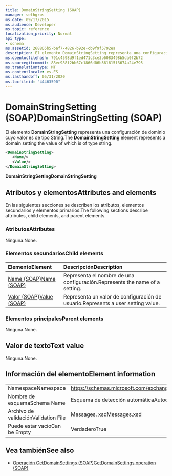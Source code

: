 ```yaml
---
title: DomainStringSetting (SOAP)
manager: sethgros
ms.date: 09/17/2015
ms.audience: Developer
ms.topic: reference
localization_priority: Normal
api_type:
- schema
ms.assetid: 268805b5-baf7-4826-b92e-cb9f9f5792ea
description: El elemento DomainStringSetting representa una configuración de dominio cuyo valor es de tipo String.
ms.openlocfilehash: 791c4598d9f1ed471c3ce3b6083498b5da0f2b72
ms.sourcegitcommit: 88ec988f2bb67c1866d06b361615f3674a24e795
ms.translationtype: MT
ms.contentlocale: es-ES
ms.lasthandoff: 05/31/2020
ms.locfileid: "44463590"
---
```

# <a name="domainstringsetting-soap"></a><span data-ttu-id="72c5b-103">DomainStringSetting (SOAP)</span><span class="sxs-lookup"><span data-stu-id="72c5b-103">DomainStringSetting (SOAP)</span></span>

<span data-ttu-id="72c5b-104">El elemento **DomainStringSetting** representa una configuración de dominio cuyo valor es de tipo String.</span><span class="sxs-lookup"><span data-stu-id="72c5b-104">The **DomainStringSetting** element represents a domain setting the value of which is of type string.</span></span> 
  
```XML
<DomainStringSetting>
   <Name/>
   <Value/>
</DomainStringSetting>
```

 <span data-ttu-id="72c5b-105">**DomainStringSetting**</span><span class="sxs-lookup"><span data-stu-id="72c5b-105">**DomainStringSetting**</span></span>
## <a name="attributes-and-elements"></a><span data-ttu-id="72c5b-106">Atributos y elementos</span><span class="sxs-lookup"><span data-stu-id="72c5b-106">Attributes and elements</span></span>

<span data-ttu-id="72c5b-107">En las siguientes secciones se describen los atributos, elementos secundarios y elementos primarios.</span><span class="sxs-lookup"><span data-stu-id="72c5b-107">The following sections describe attributes, child elements, and parent elements.</span></span>
  
### <a name="attributes"></a><span data-ttu-id="72c5b-108">Atributos</span><span class="sxs-lookup"><span data-stu-id="72c5b-108">Attributes</span></span>

<span data-ttu-id="72c5b-109">Ninguna.</span><span class="sxs-lookup"><span data-stu-id="72c5b-109">None.</span></span>
  
### <a name="child-elements"></a><span data-ttu-id="72c5b-110">Elementos secundarios</span><span class="sxs-lookup"><span data-stu-id="72c5b-110">Child elements</span></span>

|<span data-ttu-id="72c5b-111">**Elemento**</span><span class="sxs-lookup"><span data-stu-id="72c5b-111">**Element**</span></span>|<span data-ttu-id="72c5b-112">**Descripción**</span><span class="sxs-lookup"><span data-stu-id="72c5b-112">**Description**</span></span>|
|:-----|:-----|
|[<span data-ttu-id="72c5b-113">Name (SOAP)</span><span class="sxs-lookup"><span data-stu-id="72c5b-113">Name (SOAP)</span></span>](name-soap.md) <br/> |<span data-ttu-id="72c5b-114">Representa el nombre de una configuración.</span><span class="sxs-lookup"><span data-stu-id="72c5b-114">Represents the name of a setting.</span></span>  <br/> |
|[<span data-ttu-id="72c5b-115">Valor (SOAP)</span><span class="sxs-lookup"><span data-stu-id="72c5b-115">Value (SOAP)</span></span>](value-soap.md) <br/> |<span data-ttu-id="72c5b-116">Representa un valor de configuración de usuario.</span><span class="sxs-lookup"><span data-stu-id="72c5b-116">Represents a user setting value.</span></span>  <br/> |
   
### <a name="parent-elements"></a><span data-ttu-id="72c5b-117">Elementos principales</span><span class="sxs-lookup"><span data-stu-id="72c5b-117">Parent elements</span></span>

<span data-ttu-id="72c5b-118">Ninguna.</span><span class="sxs-lookup"><span data-stu-id="72c5b-118">None.</span></span>
  
## <a name="text-value"></a><span data-ttu-id="72c5b-119">Valor de texto</span><span class="sxs-lookup"><span data-stu-id="72c5b-119">Text value</span></span>

<span data-ttu-id="72c5b-120">Ninguna.</span><span class="sxs-lookup"><span data-stu-id="72c5b-120">None.</span></span>
  
## <a name="element-information"></a><span data-ttu-id="72c5b-121">Información del elemento</span><span class="sxs-lookup"><span data-stu-id="72c5b-121">Element information</span></span>

|||
|:-----|:-----|
|<span data-ttu-id="72c5b-122">Namespace</span><span class="sxs-lookup"><span data-stu-id="72c5b-122">Namespace</span></span>  <br/> |https://schemas.microsoft.com/exchange/2010/Autodiscover  <br/> |
|<span data-ttu-id="72c5b-123">Nombre de esquema</span><span class="sxs-lookup"><span data-stu-id="72c5b-123">Schema Name</span></span>  <br/> |<span data-ttu-id="72c5b-124">Esquema de detección automática</span><span class="sxs-lookup"><span data-stu-id="72c5b-124">Autodiscover schema</span></span>  <br/> |
|<span data-ttu-id="72c5b-125">Archivo de validación</span><span class="sxs-lookup"><span data-stu-id="72c5b-125">Validation File</span></span>  <br/> |<span data-ttu-id="72c5b-126">Messages. xsd</span><span class="sxs-lookup"><span data-stu-id="72c5b-126">Messages.xsd</span></span>  <br/> |
|<span data-ttu-id="72c5b-127">Puede estar vacío</span><span class="sxs-lookup"><span data-stu-id="72c5b-127">Can be Empty</span></span>  <br/> |<span data-ttu-id="72c5b-128">Verdadero</span><span class="sxs-lookup"><span data-stu-id="72c5b-128">True</span></span>  <br/> |
   
## <a name="see-also"></a><span data-ttu-id="72c5b-129">Vea también</span><span class="sxs-lookup"><span data-stu-id="72c5b-129">See also</span></span>

- [<span data-ttu-id="72c5b-130">Operación GetDomainSettings (SOAP)</span><span class="sxs-lookup"><span data-stu-id="72c5b-130">GetDomainSettings operation (SOAP)</span></span>](getdomainsettings-operation-soap.md)

